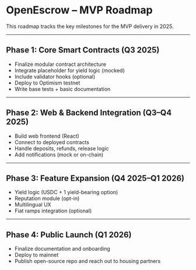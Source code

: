 # OpenEscrow – MVP Roadmap

This roadmap tracks the key milestones for the MVP delivery in 2025.

---

## Phase 1: Core Smart Contracts (Q3 2025)
- Finalize modular contract architecture
- Integrate placeholder for yield logic (mocked)
- Include validator hooks (optional)
- Deploy to Optimism testnet
- Write base tests + basic documentation

---

## Phase 2: Web & Backend Integration (Q3–Q4 2025)
- Build web frontend (React)
- Connect to deployed contracts
- Handle deposits, refunds, release logic
- Add notifications (mock or on-chain)

---

## Phase 3: Feature Expansion (Q4 2025–Q1 2026)
- Yield logic (USDC + 1 yield-bearing option)
- Reputation module (opt-in)
- Multilingual UX
- Fiat ramps integration (optional)

---

## Phase 4: Public Launch (Q1 2026)
- Finalize documentation and onboarding
- Deploy to mainnet
- Publish open-source repo and reach out to housing partners
